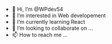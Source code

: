  - 👋 Hi, I’m @WPdev54
- 👀 I’m interested in Web developement
- 🌱 I’m currently learning React
- 💞️ I’m looking to collaborate on ...
- 📫 How to reach me ...

<!---
WPdev54/WPdev54 is a ✨ special ✨ repository because its `README.md` (this file) appears on your GitHub profile.
You can click the Preview link to take a look at your changes.
--->
